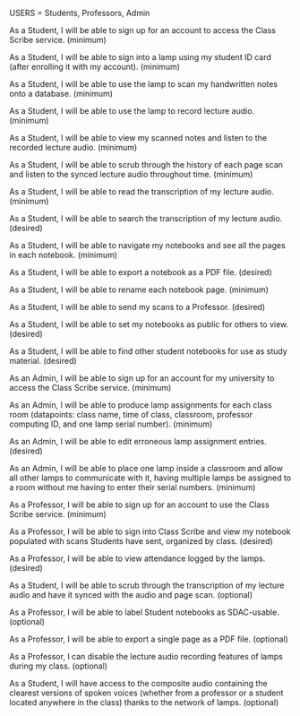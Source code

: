 USERS = Students, Professors, Admin

As a Student, I will be able to sign up for an account to access the Class Scribe service. (minimum)

As a Student, I will be able to sign into a lamp using my student ID card (after enrolling it with my account). (minimum)

As a Student, I will be able to use the lamp to scan my handwritten notes onto a database. (minimum)

As a Student, I will be able to use the lamp to record lecture audio. (minimum)

As a Student, I will be able to view my scanned notes and listen to the recorded lecture audio. (minimum)

As a Student, I will be able to scrub through the history of each page scan and listen to the synced lecture audio throughout time. (minimum)

As a Student, I will be able to read the transcription of my lecture audio. (minimum)

As a Student, I will be able to search the transcription of my lecture audio. (desired)

As a Student, I will be able to navigate my notebooks and see all the pages in each notebook. (minimum)

As a Student, I will be able to export a notebook as a PDF file. (desired)

As a Student, I will be able to rename each notebook page. (minimum)

As a Student, I will be able to send my scans to a Professor. (desired)

As a Student, I will be able to set my notebooks as public for others to view. (desired)

As a Student, I will be able to find other student notebooks for use as study material. (desired)

As an Admin, I will be able to sign up for an account for my university to access the Class Scribe service. (minimum)

As an Admin, I will be able to produce lamp assignments for each class room (datapoints: class name, time of class, classroom, professor computing ID, and one lamp serial number). (minimum)

As an Admin, I will be able to edit erroneous lamp assignment entries. (desired)

As an Admin, I will be able to place one lamp inside a classroom and allow all other lamps to communicate with it, having multiple lamps be assigned to a room without me having to enter their serial numbers. (minimum)

As a Professor, I will be able to sign up for an account to use the Class Scribe service. (minimum)

As a Professor, I will be able to sign into Class Scribe and view my notebook populated with scans Students have sent, organized by class. (desired)

As a Professor, I will be able to view attendance logged by the lamps. (desired)

As a Student, I will be able to scrub through the transcription of my lecture audio and have it synced with the audio and page scan. (optional)

As a Professor, I will be able to label Student notebooks as SDAC-usable. (optional)

As a Professor, I will be able to export a single page as a PDF file. (optional)

As a Professor, I can disable the lecture audio recording features of lamps during my class. (optional)

As a Student, I will have access to the composite audio containing the clearest versions of spoken voices (whether from a professor or a student located anywhere in the class) thanks to the network of lamps. (optional)
